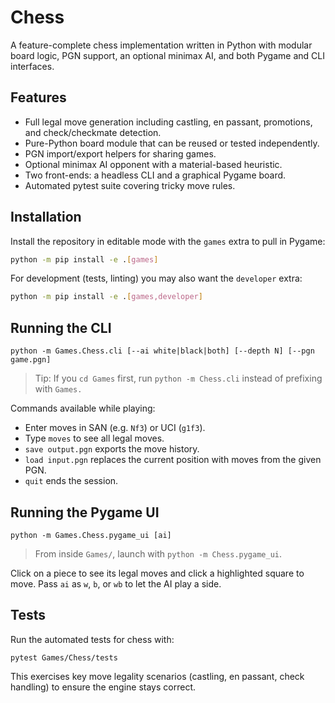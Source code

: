 # Chess

A feature-complete chess implementation written in Python with modular board
logic, PGN support, an optional minimax AI, and both Pygame and CLI
interfaces.

## Features

- Full legal move generation including castling, en passant, promotions, and
  check/checkmate detection.
- Pure-Python board module that can be reused or tested independently.
- PGN import/export helpers for sharing games.
- Optional minimax AI opponent with a material-based heuristic.
- Two front-ends: a headless CLI and a graphical Pygame board.
- Automated pytest suite covering tricky move rules.

## Installation

Install the repository in editable mode with the `games` extra to pull in
Pygame:

```bash
python -m pip install -e .[games]
```

For development (tests, linting) you may also want the `developer` extra:

```bash
python -m pip install -e .[games,developer]
```

## Running the CLI

```
python -m Games.Chess.cli [--ai white|black|both] [--depth N] [--pgn game.pgn]
```

> Tip: If you `cd Games` first, run `python -m Chess.cli` instead of prefixing
> with `Games.`

Commands available while playing:

- Enter moves in SAN (e.g. `Nf3`) or UCI (`g1f3`).
- Type `moves` to see all legal moves.
- `save output.pgn` exports the move history.
- `load input.pgn` replaces the current position with moves from the given PGN.
- `quit` ends the session.

## Running the Pygame UI

```
python -m Games.Chess.pygame_ui [ai]
```

> From inside `Games/`, launch with `python -m Chess.pygame_ui`.

Click on a piece to see its legal moves and click a highlighted square to move.
Pass `ai` as `w`, `b`, or `wb` to let the AI play a side.

## Tests

Run the automated tests for chess with:

```
pytest Games/Chess/tests
```

This exercises key move legality scenarios (castling, en passant, check
handling) to ensure the engine stays correct.
